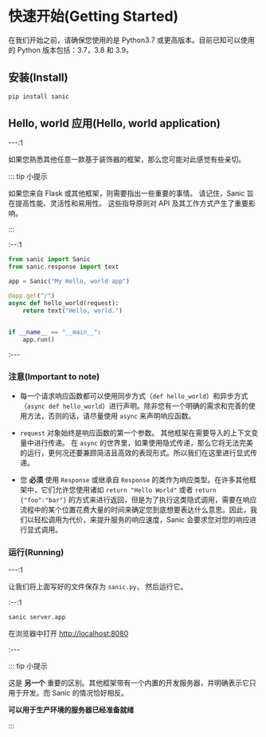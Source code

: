 #  快速开始(Getting Started)

在我们开始之前，请确保您使用的是 Python3.7 或更高版本。目前已知可以使用的 Python 版本包括：3.7，3.8 和 3.9。

## 安装(Install)

```bash
pip install sanic
```

## Hello, world 应用(Hello, world application)

---:1

如果您熟悉其他任意一款基于装饰器的框架，那么您可能对此感觉有些亲切。

::: tip 小提示

如果您来自 Flask 或其他框架，则需要指出一些重要的事情。 请记住，Sanic 旨在提高性能、灵活性和易用性。 这些指导原则对 API 及其工作方式产生了重要影响。

:::

:--:1

```python
from sanic import Sanic
from sanic.response import text

app = Sanic("My Hello, world app")

@app.get("/")
async def hello_world(request):
    return text("Hello, world.")


if __name__ == "__main__":
    app.run() 
```

:---

### 注意(Important to note)

- 每一个请求响应函数都可以使用同步方式（` def hello_world `）和异步方式（` async def hello_world `）进行声明。除非您有一个明确的需求和完善的使用方法，否则的话，请尽量使用 `async` 来声明响应函数。

- `request` 对象始终是响应函数的第一个参数。 其他框架在需要导入的上下文变量中进行传递。 在 `async` 的世界里，如果使用隐式传递，那么它将无法完美的运行，更何况还要兼顾简洁且高效的表现形式。所以我们在这里进行显式传递。

- 您 **必须** 使用 `Response` 或继承自 `Response` 的类作为响应类型。在许多其他框架中，它们允许您使用诸如 `return "Hello World"` 或者 `return {"foo":"bar"}` 的方式来进行返回，但是为了执行这类隐式调用，需要在响应流程中的某个位置花费大量的时间来确定您到底想要表达什么意思。因此，我们以轻松调用为代价，来提升服务的响应速度，Sanic 会要求您对您的响应进行显式调用。

### 运行(Running)

---:1

让我们将上面写好的文件保存为 `sanic.py`， 然后运行它。

:--:1

```bash
sanic server.app
```

在浏览器中打开 [http://localhost:8080](http://localhost:8080)

:---

::: tip 小提示

这是 **另一个** 重要的区别。其他框架带有一个内置的开发服务器，并明确表示它只用于开发。而 Sanic 的情况恰好相反。

**可以用于生产环境的服务器已经准备就绪**

:::
